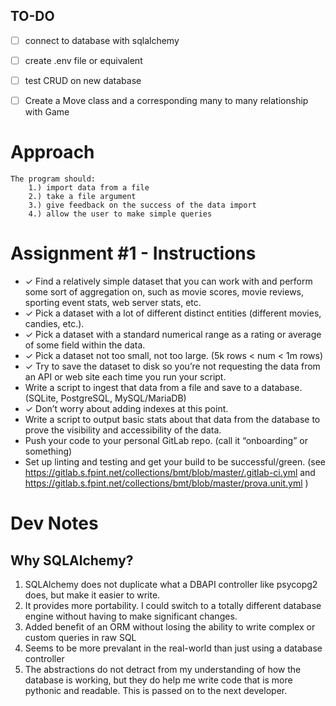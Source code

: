 TO-DO
-----
* [ ] connect to database with sqlalchemy
* [ ] create .env file or equivalent
* [ ] test CRUD on new database

* [ ] Create a Move class and a corresponding many to many relationship with
  Game

# Approach
    The program should:
        1.) import data from a file
        2.) take a file argument
        3.) give feedback on the success of the data import
        4.) allow the user to make simple queries

# Assignment #1 - Instructions

*    ✓ Find a relatively simple dataset that you can work with and perform some sort of aggregation on, such as movie scores, movie reviews, sporting event stats, web server stats, etc.
*    ✓ Pick a dataset with a lot of different distinct entities (different movies, candies, etc.).
*    ✓ Pick a dataset with a standard numerical range as a rating or average of some field within the data.
*    ✓ Pick a dataset not too small, not too large. (5k rows < num < 1m rows)
*    ✓ Try to save the dataset to disk so you’re not requesting the data from an API or web site each time you run your script.
*    Write a script to ingest that data from a file and save to a database. (SQLite, PostgreSQL, MySQL/MariaDB)
*    ✓ Don’t worry about adding indexes at this point.
*    Write a script to output basic stats about that data from the database to prove the visibility and accessibility of the data.
*    Push your code to your personal GitLab repo. (call it “onboarding” or something)
*    Set up linting and testing and get your build to be successful/green. (see https://gitlab.s.fpint.net/collections/bmt/blob/master/.gitlab-ci.yml and https://gitlab.s.fpint.net/collections/bmt/blob/master/prova.unit.yml )

# Dev Notes
## Why SQLAlchemy?
1.  SQLAlchemy does not duplicate what a DBAPI controller like psycopg2 does, but make it easier to write.
2.  It provides more portability. I could switch to a totally different database engine without having to make significant changes.
3.  Added benefit of an ORM without losing the ability to write complex or
    custom queries in raw SQL
4.  Seems to be more prevalant in the real-world than just using a database
    controller
5.  The abstractions do not detract from my understanding of how the database
    is working, but they do help me write code that is more pythonic and
    readable. This is passed on to the next developer.
